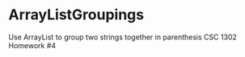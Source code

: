 # ArrayListGroupings
Use ArrayList to group two strings together in parenthesis 
CSC 1302
Homework #4
